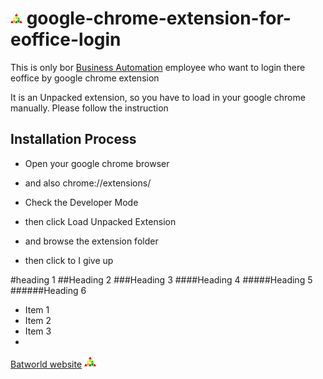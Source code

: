 # ![Icon](https://raw.githubusercontent.com/AnowarCST/google-chrome-extension-for-eoffice-login/master/app/icon.png "টাইটেল") google-chrome-extension-for-eoffice-login
This is only bor [Business Automation](http:/www.batworld.com) employee who want to login there eoffice by google chrome extension

It is an Unpacked extension, so you have to load in your google chrome manually.
Please follow the instruction

## Installation Process

* Open your google chrome browser

* and also chrome://extensions/

* Check the Developer Mode

* then click Load Unpacked Extension

* and browse the extension folder

* then click to I give up


#heading 1
##Heading 2
###Heading 3
####Heading 4
#####Heading 5
######Heading 6

* Item 1
* Item 2
* Item 3
* 
[Batworld website](http:/www.batworld.com)
![Icon](https://raw.githubusercontent.com/AnowarCST/google-chrome-extension-for-eoffice-login/master/app/icon.png "টাইটেল")
